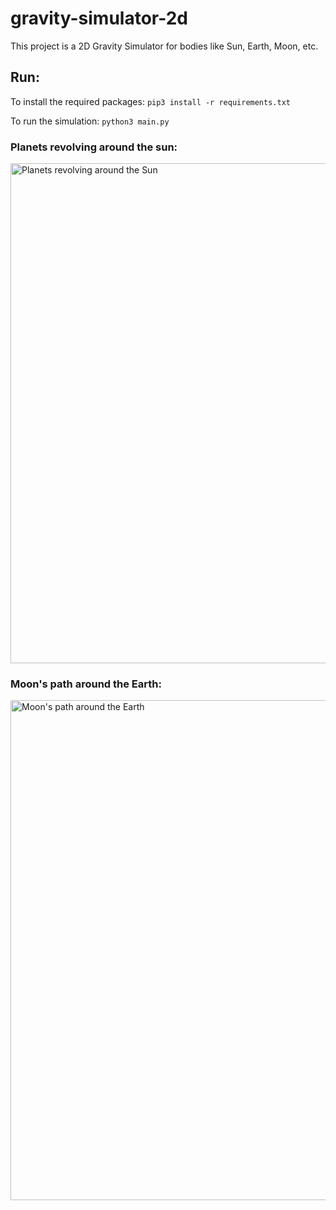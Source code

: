 # gravity-simulator-2d

This project is a 2D Gravity Simulator for bodies like Sun, Earth, Moon, etc.

## Run:

To install the required packages:
```pip3 install -r requirements.txt```

To run the simulation:
```python3 main.py```

### Planets revolving around the sun:
<img width="800" alt="Planets revolving around the Sun" src="https://github.com/user-attachments/assets/fe16eafa-4e81-4dea-adb6-9e1a991cc55e" />

### Moon's path around the Earth:
<img width="800" alt="Moon's path around the Earth" src="https://github.com/user-attachments/assets/6c817274-fa3d-43f9-aa5a-af5bada0a336" />

